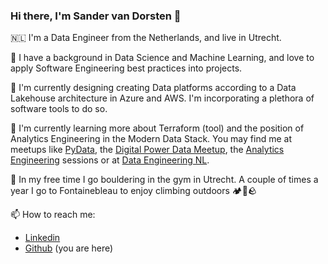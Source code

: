 ### Hi there, I'm Sander van Dorsten 👋

🇳🇱 I'm a Data Engineer from the Netherlands, and live in Utrecht.

🏫 I have a background in Data Science and Machine Learning, and love to apply Software Engineering best practices into projects.

🔭 I'm currently designing creating Data platforms according to a Data Lakehouse architecture in Azure and AWS. I'm incorporating a plethora of software tools to do so.

🌱 I'm currently learning more about Terraform (tool) and the position of Analytics Engineering in the Modern Data Stack. You may find me at meetups like  [PyData](https://www.meetup.com/pydata-nl/), the [Digital Power Data Meetup](https://www.meetup.com/digital-power-data-tips-know-how/), the [Analytics Engineering](https://www.meetup.com/analytics-engineering/) sessions or at [Data Engineering NL](https://www.meetup.com/data-engineering-nl/).

🧗 In my free time I go bouldering in the gym in Utrecht. A couple of times a year I go to Fontainebleau to enjoy climbing outdoors 🏕️🌲🪨

 📫 How to reach me: 
   - [Linkedin](https://linkedin.com/in/sandervandorsten)
   - [Github](https://github.com/sandervandorsten) (you are here)


<!--
**sandervandorsten/sandervandorsten** is a ✨ _special_ ✨ repository because its `README.md` (this file) appears on your GitHub profile.

Here are some ideas to get you started:

-  I’m currently working on ...
- 🌱 I’m currently learning ...
- 👯 I’m looking to collaborate on ...
- 🤔 I’m looking for help with ...
- 💬 Ask me about ...
- 😄 Pronouns: ...
- ⚡ Fun fact: ...
-->
